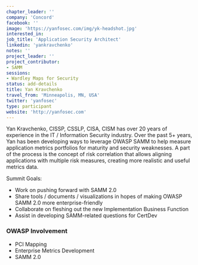 ```yaml
---
chapter_leader: ''
company: 'Concord'
facebook: ''
image: 'https://yanfosec.com/img/yk-headshot.jpg'
interested_in:
job_title: 'Application Security Architect'
linkedin: 'yankravchenko'
notes: ''
project_leader: ''
project_contributor:
- SAMM
sessions: 
- Wardley Maps for Security
status: add-details
title: Yan Kravchenko
travel_from: 'Minneapolis, MN, USA'
twitter: 'yanfosec'
type: participant
website: 'http://yanfosec.com'
---
```


Yan Kravchenko, CISSP, CSSLP, CISA, CISM has over 20 years of experience in the IT / Information Security industry.  Over the past 5+ years, Yan has been developing ways to leverage OWASP SAMM to help measure application metrics portfolios for maturity and security weaknesses.  A part of the process is the concept of risk correlation that allows aligning applications with multiple risk measures, creating more realistic and useful metrics data.

Summit Goals:
* Work on pushing forward with SAMM 2.0
* Share tools / documents / visualizations in hopes of making OWASP SAMM 2.0 more enterprise-friendly
* Collaborate on fleshing out the new Implementation Business Function
* Assist in developing SAMM-related questions for CertDev

### OWASP Involvement

* PCI Mapping
* Enterprise Metrics Development
* SAMM 2.0
